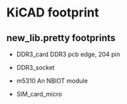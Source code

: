 # KiCAD footprint

## new_lib.pretty footprints

- DDR3_card
  DDR3 pcb edge, 204 pin

- DDR3_socket

- m5310
  An NBIOT  module
  
- SIM_card_micro

##
